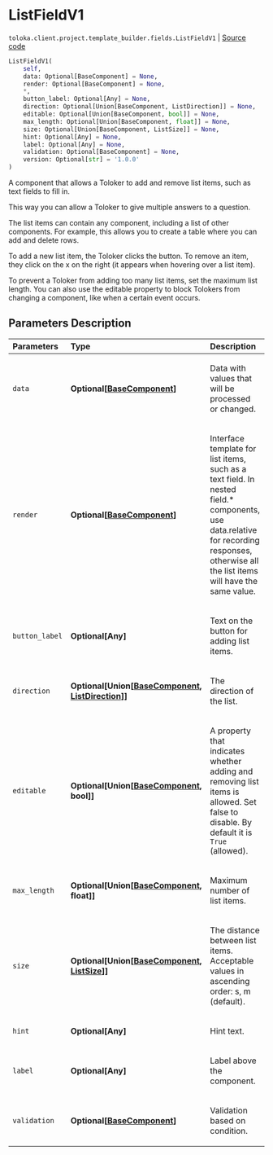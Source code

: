 # ListFieldV1
`toloka.client.project.template_builder.fields.ListFieldV1` | [Source code](https://github.com/Toloka/toloka-kit/blob/v1.1.3/src/client/project/template_builder/fields.py#L306)

```python
ListFieldV1(
    self,
    data: Optional[BaseComponent] = None,
    render: Optional[BaseComponent] = None,
    *,
    button_label: Optional[Any] = None,
    direction: Optional[Union[BaseComponent, ListDirection]] = None,
    editable: Optional[Union[BaseComponent, bool]] = None,
    max_length: Optional[Union[BaseComponent, float]] = None,
    size: Optional[Union[BaseComponent, ListSize]] = None,
    hint: Optional[Any] = None,
    label: Optional[Any] = None,
    validation: Optional[BaseComponent] = None,
    version: Optional[str] = '1.0.0'
)
```

A component that allows a Toloker to add and remove list items, such as text fields to fill in.


This way you can allow a Toloker to give multiple answers to a question.

The list items can contain any component, including a list of other components. For example, this allows you to
create a table where you can add and delete rows.

To add a new list item, the Toloker clicks the button. To remove an item, they click on the x on the right (it appears
when hovering over a list item).

To prevent a Toloker from adding too many list items, set the maximum list length. You can also use the editable
property to block Tolokers from changing a component, like when a certain event occurs.

## Parameters Description

| Parameters | Type | Description |
| :----------| :----| :-----------|
`data`|**Optional\[[BaseComponent](toloka.client.project.template_builder.base.BaseComponent.md)\]**|<p>Data with values that will be processed or changed.</p>
`render`|**Optional\[[BaseComponent](toloka.client.project.template_builder.base.BaseComponent.md)\]**|<p>Interface template for list items, such as a text field. In nested field.* components, use data.relative for recording responses, otherwise all the list items will have the same value.</p>
`button_label`|**Optional\[Any\]**|<p>Text on the button for adding list items.</p>
`direction`|**Optional\[Union\[[BaseComponent](toloka.client.project.template_builder.base.BaseComponent.md), [ListDirection](toloka.client.project.template_builder.base.ListDirection.md)\]\]**|<p>The direction of the list.</p>
`editable`|**Optional\[Union\[[BaseComponent](toloka.client.project.template_builder.base.BaseComponent.md), bool\]\]**|<p>A property that indicates whether adding and removing list items is allowed. Set false to disable. By default it is `True` (allowed).</p>
`max_length`|**Optional\[Union\[[BaseComponent](toloka.client.project.template_builder.base.BaseComponent.md), float\]\]**|<p>Maximum number of list items.</p>
`size`|**Optional\[Union\[[BaseComponent](toloka.client.project.template_builder.base.BaseComponent.md), [ListSize](toloka.client.project.template_builder.base.ListSize.md)\]\]**|<p>The distance between list items. Acceptable values in ascending order: s, m (default).</p>
`hint`|**Optional\[Any\]**|<p>Hint text.</p>
`label`|**Optional\[Any\]**|<p>Label above the component.</p>
`validation`|**Optional\[[BaseComponent](toloka.client.project.template_builder.base.BaseComponent.md)\]**|<p>Validation based on condition.</p>
